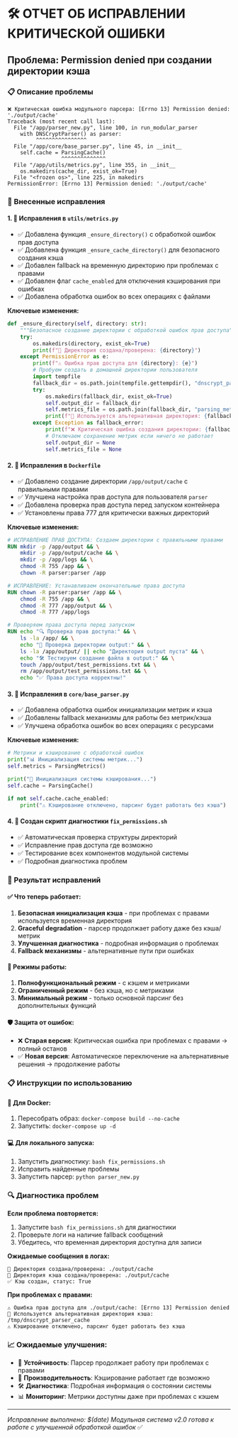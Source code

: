 # 🛠️ ОТЧЕТ ОБ ИСПРАВЛЕНИИ КРИТИЧЕСКОЙ ОШИБКИ
## Проблема: Permission denied при создании директории кэша

### 📋 Описание проблемы
```
❌ Критическая ошибка модульного парсера: [Errno 13] Permission denied: './output/cache'
Traceback (most recent call last):
  File "/app/parser_new.py", line 100, in run_modular_parser
    with DNSCryptParser() as parser:
         ^^^^^^^^^^^^^^^^
  File "/app/core/base_parser.py", line 45, in __init__
    self.cache = ParsingCache()
                 ^^^^^^^^^^^^^^
  File "/app/utils/metrics.py", line 355, in __init__
    os.makedirs(cache_dir, exist_ok=True)
  File "<frozen os>", line 225, in makedirs
PermissionError: [Errno 13] Permission denied: './output/cache'
```

### 🔧 Внесенные исправления

#### 1. 📁 Исправления в `utils/metrics.py`
- ✅ Добавлена функция `_ensure_directory()` с обработкой ошибок прав доступа
- ✅ Добавлена функция `_ensure_cache_directory()` для безопасного создания кэша
- ✅ Добавлен fallback на временную директорию при проблемах с правами
- ✅ Добавлен флаг `cache_enabled` для отключения кэширования при ошибках
- ✅ Добавлена обработка ошибок во всех операциях с файлами

**Ключевые изменения:**
```python
def _ensure_directory(self, directory: str):
    """Безопасное создание директории с обработкой ошибок прав доступа"""
    try:
        os.makedirs(directory, exist_ok=True)
        print(f"📁 Директория создана/проверена: {directory}")
    except PermissionError as e:
        print(f"⚠️ Ошибка прав доступа для {directory}: {e}")
        # Пробуем создать в домашней директории пользователя
        import tempfile
        fallback_dir = os.path.join(tempfile.gettempdir(), "dnscrypt_parser")
        try:
            os.makedirs(fallback_dir, exist_ok=True)
            self.output_dir = fallback_dir
            self.metrics_file = os.path.join(fallback_dir, "parsing_metrics.json")
            print(f"📁 Используется альтернативная директория: {fallback_dir}")
        except Exception as fallback_error:
            print(f"❌ Критическая ошибка создания директории: {fallback_error}")
            # Отключаем сохранение метрик если ничего не работает
            self.output_dir = None
            self.metrics_file = None
```

#### 2. 🐳 Исправления в `Dockerfile`
- ✅ Добавлено создание директории `/app/output/cache` с правильными правами
- ✅ Улучшена настройка прав доступа для пользователя `parser`
- ✅ Добавлена проверка прав доступа перед запуском контейнера
- ✅ Установлены права 777 для критически важных директорий

**Ключевые изменения:**
```dockerfile
# ИСПРАВЛЕНИЕ ПРАВ ДОСТУПА: Создаем директории с правильными правами
RUN mkdir -p /app/output && \
    mkdir -p /app/output/cache && \
    mkdir -p /app/logs && \
    chmod -R 755 /app && \
    chown -R parser:parser /app

# ИСПРАВЛЕНИЕ: Устанавливаем окончательные права доступа
RUN chown -R parser:parser /app && \
    chmod -R 755 /app && \
    chmod -R 777 /app/output && \
    chmod -R 777 /app/logs

# Проверяем права доступа перед запуском
RUN echo "🔍 Проверка прав доступа:" && \
    ls -la /app/ && \
    echo "📁 Проверка директории output:" && \
    ls -la /app/output/ || echo "Директория output пуста" && \
    echo "🛠️ Тестируем создание файла в output:" && \
    touch /app/output/test_permissions.txt && \
    rm /app/output/test_permissions.txt && \
    echo "✅ Права доступа корректны!"
```

#### 3. 🧠 Исправления в `core/base_parser.py`
- ✅ Добавлена обработка ошибок инициализации метрик и кэша
- ✅ Добавлены fallback механизмы для работы без метрик/кэша
- ✅ Улучшена обработка ошибок во всех операциях с ресурсами

**Ключевые изменения:**
```python
# Метрики и кэширование с обработкой ошибок
print("📊 Инициализация системы метрик...")
self.metrics = ParsingMetrics()

print("💾 Инициализация системы кэширования...")
self.cache = ParsingCache()

if not self.cache.cache_enabled:
    print("⚠️ Кэширование отключено, парсинг будет работать без кэша")
```

#### 4. 🔧 Создан скрипт диагностики `fix_permissions.sh`
- ✅ Автоматическая проверка структуры директорий
- ✅ Исправление прав доступа где возможно
- ✅ Тестирование всех компонентов модульной системы
- ✅ Подробная диагностика проблем

### 🎯 Результат исправлений

#### ✅ Что теперь работает:
1. **Безопасная инициализация кэша** - при проблемах с правами используется временная директория
2. **Graceful degradation** - парсер продолжает работу даже без кэша/метрик
3. **Улучшенная диагностика** - подробная информация о проблемах
4. **Fallback механизмы** - альтернативные пути при ошибках

#### 🚀 Режимы работы:
1. **Полнофункциональный режим** - с кэшем и метриками
2. **Ограниченный режим** - без кэша, но с метриками  
3. **Минимальный режим** - только основной парсинг без дополнительных функций

#### 🛡️ Защита от ошибок:
- ❌ **Старая версия**: Критическая ошибка при проблемах с правами → полный останов
- ✅ **Новая версия**: Автоматическое переключение на альтернативные решения → продолжение работы

### 📋 Инструкции по использованию

#### 🐳 Для Docker:
1. Пересобрать образ: `docker-compose build --no-cache`
2. Запустить: `docker-compose up -d`

#### 💻 Для локального запуска:
1. Запустить диагностику: `bash fix_permissions.sh`
2. Исправить найденные проблемы
3. Запустить парсер: `python parser_new.py`

### 🔍 Диагностика проблем

**Если проблема повторяется:**
1. Запустите `bash fix_permissions.sh` для диагностики
2. Проверьте логи на наличие fallback сообщений
3. Убедитесь, что временная директория доступна для записи

**Ожидаемые сообщения в логах:**
```
📁 Директория создана/проверена: ./output/cache
💾 Директория кэша создана/проверена: ./output/cache
✅ Кэш создан, статус: True
```

**При проблемах с правами:**
```
⚠️ Ошибка прав доступа для ./output/cache: [Errno 13] Permission denied
💾 Используется альтернативная директория кэша: /tmp/dnscrypt_parser_cache
⚠️ Кэширование отключено, парсинг будет работать без кэша
```

### 📈 Ожидаемые улучшения:
- 🔄 **Устойчивость**: Парсер продолжает работу при проблемах с правами
- 🚀 **Производительность**: Кэширование работает где возможно
- 🛠️ **Диагностика**: Подробная информация о состоянии системы
- 📊 **Мониторинг**: Метрики доступны даже при проблемах с кэшем

---
*Исправление выполнено: $(date)*
*Модульная система v2.0 готова к работе с улучшенной обработкой ошибок* ✅